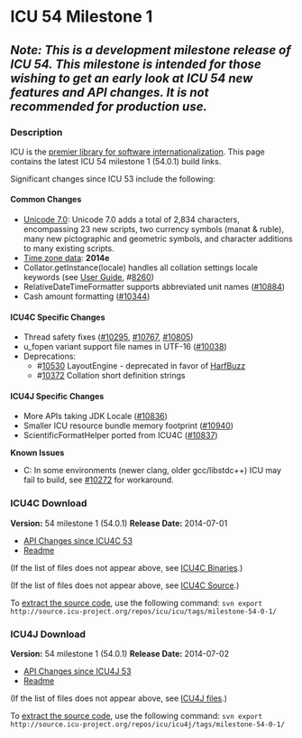 # ICU 54 Milestone 1

## *Note: This is a development milestone release of ICU 54. This milestone is intended for those wishing to get an early look at ICU 54 new features and API changes. It is not recommended for production use.*

### Description

ICU is the [premier library for software
internationalization](http://site.icu-project.org/#TOC-What-is-ICU-). This page
contains the latest ICU 54 milestone 1 (54.0.1) build links.

Significant changes since ICU 53 include the following:

#### Common Changes

*   [Unicode 7.0](http://www.unicode.org/versions/Unicode7.0.0/): Unicode 7.0
    adds a total of 2,834 characters, encompassing 23 new scripts, two currency
    symbols (manat & ruble), many new pictographic and geometric symbols, and
    character additions to many existing scripts.
*   [Time zone
    data](http://userguide.icu-project.org/datetime/timezone#TOC-Updating-the-Time-Zone-Data):
    **2014e**
*   Collator.getInstance(locale) handles all collation settings locale keywords
    (see [User
    Guide](http://userguide.icu-project.org/collation/api#TOC-Instantiating-the-Predefined-Collators),
    #[8260](http://bugs.icu-project.org/trac/ticket/8260))
*   RelativeDateTimeFormatter supports abbreviated unit names
    ([#10884](http://bugs.icu-project.org/trac/ticket/10884))
*   Cash amount formatting
    ([#10344](http://bugs.icu-project.org/trac/ticket/10344))

#### ICU4C Specific Changes

*   Thread safety fixes
    ([#10295](http://bugs.icu-project.org/trac/ticket/10295),
    [#10767](http://bugs.icu-project.org/trac/ticket/10767),
    [#10805](http://bugs.icu-project.org/trac/ticket/10805))
*   u_fopen variant support file names in UTF-16
    ([#10038](http://bugs.icu-project.org/trac/ticket/10038))
*   Deprecations:
    *   #[10530](http://bugs.icu-project.org/trac/ticket/10530) LayoutEngine -
        deprecated in favor of
        [HarfBuzz](http://www.freedesktop.org/wiki/Software/HarfBuzz/)
    *   #[10372](http://bugs.icu-project.org/trac/ticket/10372) Collation short
        definition strings

#### ICU4J Specific Changes

*   More APIs taking JDK Locale
    ([#10836](http://bugs.icu-project.org/trac/ticket/10836))
*   Smaller ICU resource bundle memory footprint
    ([#10940](http://bugs.icu-project.org/trac/ticket/10940))
*   ScientificFormatHelper ported from ICU4C
    ([#10837](http://bugs.icu-project.org/trac/ticket/10837))

**Known Issues**

*   C: In some environments (newer clang, older gcc/libstdc++) ICU may fail to
    build, see [#10272](http://bugs.icu-project.org/trac/ticket/10272) for
    workaround.

### ICU4C Download

**Version:** 54 milestone 1 (54.0.1)
**Release Date:** 2014-07-01

*   [API Changes since ICU4C
    53](http://source.icu-project.org/repos/icu/icu/tags/milestone-54-0-1/APIChangeReport.html)
*   [Readme](http://www.icu-project.org/repos/icu/icu/tags/milestone-54-0-1/readme.html)

(If the list of files does not appear above, see [ICU4C
Binaries](http://apps.icu-project.org/icu-jsp/downloadPage.jsp?ver=54m1&base=c&svn=milestone-54-0-1).)

(If the list of files does not appear above, see [ICU4C
Source](http://apps.icu-project.org/icu-jsp/downloadPage.jsp?ver=54m1&base=cs&svn=milestone-54-0-1).)

To [extract the source code](http://site.icu-project.org/repository), use the
following command: `svn export
http://source.icu-project.org/repos/icu/icu/tags/milestone-54-0-1/`

### ICU4J Download

**Version:** 54 milestone 1 (54.0.1)
**Release Date:** 2014-07-02

*   [API Changes since ICU4J
    53](http://source.icu-project.org/repos/icu/icu4j/tags/milestone-54-0-1/APIChangeReport.html)
*   [Readme](http://www.icu-project.org/repos/icu/icu4j/tags/milestone-54-0-1/readme.html)

(If the list of files does not appear above, see [ICU4J
files](http://apps.icu-project.org/icu-jsp/downloadPage.jsp?ver=54m1&base=j&svn=milestone-54-0-1).)

To [extract the source code](http://site.icu-project.org/repository), use the
following command: `svn export
http://source.icu-project.org/repos/icu/icu4j/tags/milestone-54-0-1/`
